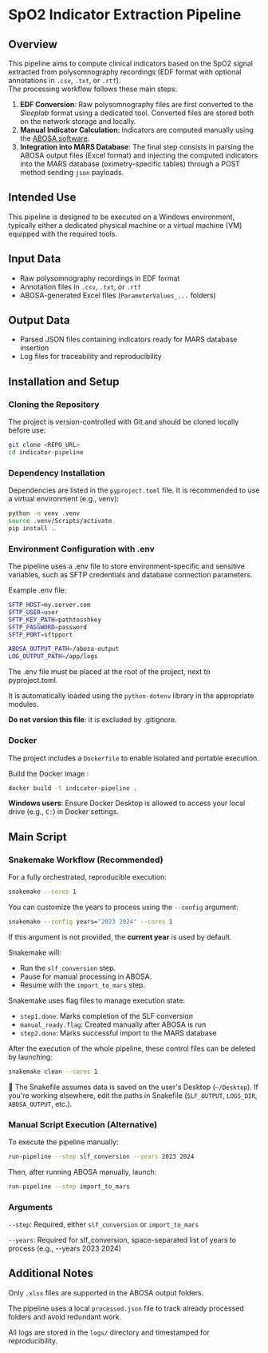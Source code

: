 # SpO2 Indicator Extraction Pipeline

## Overview

This pipeline aims to compute clinical indicators based on the SpO2 signal extracted from polysomnography recordings (EDF format with optional annotations in `.csv`, `.txt`, or `.rtf`).  
The processing workflow follows these main steps:

1. **EDF Conversion**: Raw polysomnography files are first converted to the *Sleeplab* format using a dedicated tool. Converted files are stored both on the network storage and locally.
2. **Manual Indicator Calculation**: Indicators are computed manually using the [ABOSA software](https://zenodo.org/records/6962129).
3. **Integration into MARS Database**: The final step consists in parsing the ABOSA output files (Excel format) and injecting the computed indicators into the MARS database (oximetry-specific tables) through a POST method sending `json` payloads.

## Intended Use

This pipeline is designed to be executed on a Windows environment, typically either a dedicated physical machine or a virtual machine (VM) equipped with the required tools.

## Input Data

- Raw polysomnography recordings in EDF format
- Annotation files in `.csv`, `.txt`, or `.rtf`
- ABOSA-generated Excel files (`ParameterValues_...` folders)

## Output Data

- Parsed JSON files containing indicators ready for MARS database insertion
- Log files for traceability and reproducibility

## Installation and Setup

### Cloning the Repository

The project is version-controlled with Git and should be cloned locally before use:

```bash
git clone <REPO_URL>
cd indicator-pipeline
```

### Dependency Installation
Dependencies are listed in the `pyproject.toml` file. It is recommended to use a virtual environment (e.g., venv):

```bash
python -m venv .venv
source .venv/Scripts/activate
pip install .
```

### Environment Configuration with .env
The pipeline uses a .env file to store environment-specific and sensitive variables, such as SFTP credentials and database connection parameters.

Example .env file:
```bash
SFTP_HOST=my.server.com
SFTP_USER=user
SFTP_KEY_PATH=pathtosshkey
SFTP_PASSWORD=password
SFTP_PORT=sftpport

ABOSA_OUTPUT_PATH=/abosa-output
LOG_OUTPUT_PATH=/app/logs
```

The .env file must be placed at the root of the project, next to pyproject.toml.

It is automatically loaded using the `python-dotenv` library in the appropriate modules.

**Do not version this file**: it is excluded by .gitignore.

### Docker

The project includes a `Dockerfile` to enable isolated and portable execution.

Build the Docker image :
```bash
docker build -t indicator-pipeline .
```

**Windows users**: Ensure Docker Desktop is allowed to access your local drive (e.g., `C:`) in Docker settings.

## Main Script

### Snakemake Workflow (Recommended)

For a fully orchestrated, reproducible execution:

```bash
snakemake --cores 1
```

You can customize the years to process using the `--config` argument:

```bash
snakemake --config years="2023 2024" --cores 1 
```
If this argument is not provided, the **current year** is used by default.

Snakemake will:
- Run the `slf_conversion` step. 
- Pause for manual processing in ABOSA. 
- Resume with the `import_to_mars` step.

Snakemake uses flag files to manage execution state:

- `step1.done`: Marks completion of the SLF conversion
- `manual_ready.flag`: Created manually after ABOSA is run
- `step2.done`: Marks successful import to the MARS database

After the execution of the whole pipeline, these control files can be deleted by launching:
```bash
snakemake clean --cores 1
```

📝 The Snakefile assumes data is saved on the user's Desktop (`~/Desktop`). If you're working elsewhere, edit the paths in Snakefile (`SLF_OUTPUT`, `LOGS_DIR`, `ABOSA_OUTPUT`, etc.).

### Manual Script Execution (Alternative)
To execute the pipeline manually:

```bash
run-pipeline --step slf_conversion --years 2023 2024
```

Then, after running ABOSA manually, launch:
```bash
run-pipeline --step import_to_mars
```

### Arguments
`--step`: Required, either `slf_conversion` or `import_to_mars`

`--years`: Required for slf_conversion, space-separated list of years to process (e.g., --years 2023 2024)

## Additional Notes
Only `.xlsx` files are supported in the ABOSA output folders.

The pipeline uses a local `processed.json` file to track already processed folders and avoid redundant work.

All logs are stored in the `logs/` directory and timestamped for reproducibility.

